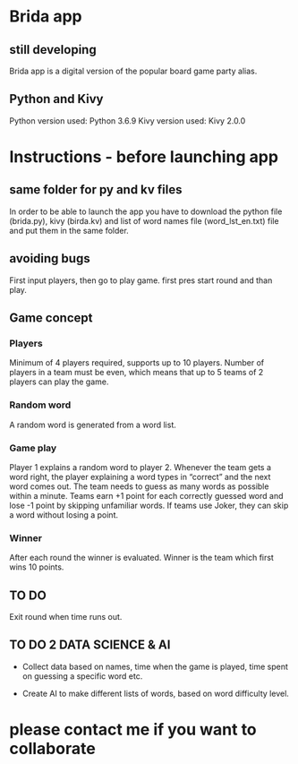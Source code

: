 # Brida app
## still developing
Brida app is a digital version of the popular board game party alias.

## Python and Kivy
Python version used: Python 3.6.9
Kivy version used: Kivy 2.0.0

# Instructions - before launching app

## same folder for py and kv files
In order to be able to launch the app you have to download the python file (brida.py), kivy (birda.kv) and list of word names file (word_lst_en.txt) file and put them in the same folder.

## avoiding bugs
First input players, then go to play game. first pres start round and than play.

## Game concept
### Players
Minimum of 4 players required, supports up to 10 players. Number of players in a team must be even, which means that up to 5 teams of 2 players can play the game.

### Random word
A random word is generated from a word list.
### Game play
Player 1 explains a random word to player 2. Whenever the team gets a word right, the player explaining a word types in “correct” and the next word comes out. The team needs to guess as many words as possible within a minute. Teams earn +1 point for each correctly guessed word and lose -1 point by skipping unfamiliar words. If teams use Joker, they can skip a word without losing a point.

### Winner
After each round the winner is evaluated. Winner is the team which first wins 10 points.

## TO DO
Exit round when time runs out.

## TO DO 2 DATA SCIENCE & AI
- Collect data based on  names,  time when the game is played,  time spent on guessing a specific word etc.

- Create AI to make different lists of words, based on word difficulty level.

# please contact me if you want to collaborate
